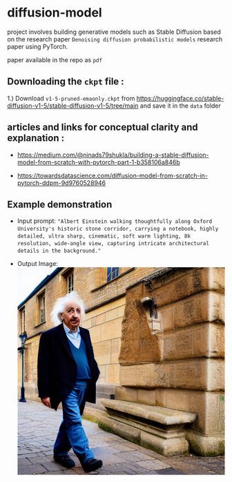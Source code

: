 # diffusion-model
project involves building generative models such as Stable Diffusion based on the research paper
`Denoising diffusion probabilistic models` research paper using PyTorch.

paper available in the repo as `pdf`


## Downloading the `ckpt` file :

1.) Download `v1-5-pruned-emaonly.ckpt` from https://huggingface.co/stable-diffusion-v1-5/stable-diffusion-v1-5/tree/main
    and save it in the `data` folder

## articles and links for conceptual clarity and explanation :

- https://medium.com/@ninads79shukla/building-a-stable-diffusion-model-from-scratch-with-pytorch-part-1-b358106a846b


- https://towardsdatascience.com/diffusion-model-from-scratch-in-pytorch-ddpm-9d9760528946


## Example demonstration

- Input prompt: `"Albert Einstein walking thoughtfully along Oxford University's historic stone corridor, carrying a notebook, highly detailed, ultra sharp, cinematic, soft warm lighting, 8k resolution, wide-angle view, capturing intricate architectural details in the background."`

- Output Image:
![Generated Image](stable.png)

   
